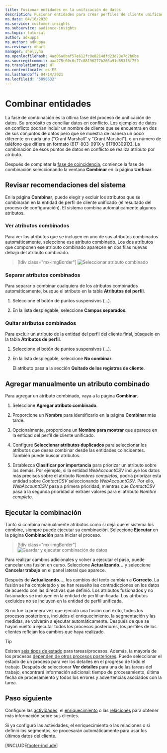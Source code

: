 ```yaml
---
title: Fusionar entidades en la unificación de datos
description: Fusionar entidades para crear perfiles de cliente unificados.
ms.date: 04/16/2020
ms.service: customer-insights
ms.subservice: audience-insights
ms.topic: tutorial
author: adkuppa
ms.author: adkuppa
ms.reviewer: mhart
manager: shellyha
ms.openlocfilehash: 4ad06a0baf57e612fc0e0214dfd23d28e7d2b6be
ms.sourcegitcommit: aaa275c60c0c77c88196277b266a91d653f8f759
ms.translationtype: HT
ms.contentlocale: es-ES
ms.lasthandoff: 04/14/2021
ms.locfileid: "5896532"
---
```

# <a name="merge-entities"></a>Combinar entidades

La fase de combinación es la última fase del proceso de unificación de datos. Su propósito es conciliar datos en conflicto. Los ejemplos de datos en conflicto podrían incluir un nombre de cliente que se encuentra en dos de sus conjuntos de datos pero que se muestra de manera un poco diferente en cada uno ("Grant Marshall" y "Grant Marshal"), o un número de teléfono que difiere en formato (617-803-091X y 617803091X). La combinación de esos puntos de datos en conflicto se realiza atributo por atributo.

Después de completar la [fase de coincidencia](match-entities.md), comience la fase de combinación seleccionando la ventana **Combinar** en la página **Unificar**.

## <a name="review-system-recommendations"></a>Revisar recomendaciones del sistema

En la página **Combinar**, puede elegir y excluir los atributos que se combinarán en la entidad de perfil de cliente unificado (el resultado del proceso de configuración). El sistema combina automáticamente algunos atributos.

### <a name="view-merged-attributes"></a>Ver atributos combinados

Para ver los atributos que se incluyen en uno de sus atributos combinados automáticamente, seleccione ese atributo combinado. Los dos atributos que componen ese atributo combinado aparecen en dos filas nuevas debajo del atributo combinado.

> [!div class="mx-imgBorder"]
> ![Seleccionar atributo combinado](media/configure-data-merge-profile-attributes.png "Seleccionar atributo combinado")

### <a name="separate-merged-attributes"></a>Separar atributos combinados

Para separar o combinar cualquiera de los atributos combinados automáticamente, busque el atributo en la tabla **Atributos del perfil**.

1. Seleccione el botón de puntos suspensivos (...).
  
2. En la lista desplegable, seleccione **Campos separados**.

### <a name="remove-merged-attributes"></a>Quitar atributos combinados

Para excluir un atributo de la entidad del perfil del cliente final, búsquelo en la tabla **Atributos de perfil**.

1. Seleccione el botón de puntos suspensivos (...).
  
2. En la lista desplegable, seleccione **No combinar**.

   El atributo pasa a la sección **Quitado de los registros de cliente**.

## <a name="manually-add-a-merged-attribute"></a>Agregar manualmente un atributo combinado

Para agregar un atributo combinado, vaya a la página **Combinar**.

1. Seleccione **Agregar atributo combinado**.

2. Proporcione un **Nombre** para identificarlo en la página **Combinar** más tarde.

3. Opcionalmente, proporcione un **Nombre para mostrar** que aparece en la entidad del perfil de cliente unificado.

4. Configure **Seleccionar atributos duplicados** para seleccionar los atributos que desea combinar desde las entidades coincidentes. También puede buscar atributos.

5. Establezca **Clasificar por importancia** para priorizar un atributo sobre los demás. Por ejemplo, si la entidad *WebAccountCSV* incluye los datos más precisos sobre el atributo *Nombres completos*, podría priorizar esta entidad sobre *ContactCSV* seleccionando *WebAccountCSV*. Por ello, *WebAccountCSV* pasa a primera prioridad, mientras que *ContactCSV* pasa a la segunda prioridad al extraer valores para el atributo *Nombre completo*.

## <a name="run-your-merge"></a>Ejecutar la combinación

Tanto si combina manualmente atributos como si deja que el sistema los combine, siempre puede ejecutar su combinación. Seleccione **Ejecutar** en la página **Combinación** para iniciar el proceso.

> [!div class="mx-imgBorder"]
> ![Guardar y ejecutar combinación de datos](media/configure-data-merge-save-run.png "Guardar y ejecutar combinación de datos")

Para realizar cambios adicionales y volver a ejecutar el paso, puede cancelar una fusión en curso. Seleccione **Actualizando...** y seleccione **Cancelar trabajo** en el panel lateral que aparece.

Después de **Actualizando...**, los cambios del texto cambian a **Correcto**. La fusión se ha completado y se han resuelto las contradicciones en los datos de acuerdo con las directivas que definió. Los atributos fusionados y no fusionados se incluyen en la entidad de perfil unificada. Los atributos excluidos no se incluyen en la entidad de perfil unificada.

Si no fue la primera vez que ejecutó una fusión con éxito, todos los procesos posteriores, incluidos el enriquecimiento, la segmentación y las medidas, se volverán a ejecutar automáticamente. Después de que se hayan vuelto a ejecutar todos los procesos posteriores, los perfiles de los clientes reflejan los cambios que haya realizado.

> [!TIP]
> Existen [seis tipos de estado](system.md#status-types) para tareas/procesos. Además, la mayoría de los procesos [dependen de otros procesos posteriores](system.md#refresh-policies). Puede seleccionar el estado de un proceso para ver los detalles en el progreso de todo el trabajo. Después de seleccionar **Ver detalles** para una de las tareas del trabajo, encontrará información adicional: tiempo de procesamiento, última fecha de procesamiento y todos los errores y advertencias asociados con la tarea.

## <a name="next-step"></a>Paso siguiente

Configure las [actividades](activities.md), el [enriquecimiento](enrichment-hub.md) o las [relaciones](relationships.md) para obtener más información sobre sus clientes.

Si ya configuró las actividades, el enriquecimiento o las relaciones o si definió los segmentos, se procesarán automáticamente para usar los últimos datos del cliente.




[!INCLUDE[footer-include](../includes/footer-banner.md)]
